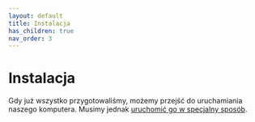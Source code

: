 ```yaml
---
layout: default
title: Instalacja
has_children: true
nav_order: 3
---
```

<!-- markdownlint-disable MD025 -->
# Instalacja

Gdy już wszystko przygotowaliśmy, możemy przejść do uruchamiania naszego komputera. Musimy jednak [uruchomić go w specjalny sposób](bios).
